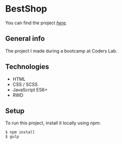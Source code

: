 # BestShop

You can find the project [*here*](https://bestshop-e89d8.web.app/).

## General info

The project I made during a bootcamp at Coders Lab.

## Technologies

-	HTML
-	CSS / SCSS
-	JavaScript ES6+
-	RWD

## Setup
To run this project, install it locally using npm:
```
$ npm install
$ gulp
```
